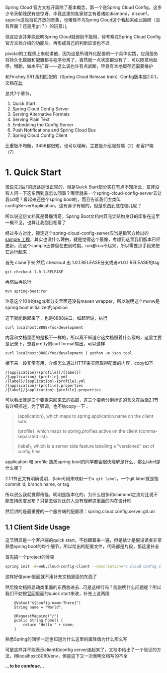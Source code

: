 Spring Cloud 官方文档开篇除了基本概念，第一个是Spring Cloud Config，这多少令天朝贱民有些惊讶，毕竟这里的各家财主有着诸如diamond，disconf，appollo这般百花齐放的景象，也难怪不鸟Spring Cloud这个看起来如此简陋（没有界面？还是用git？）的玩意儿

但这应该并非能说明Spring Cloud就弱到不能用，待考察过Spring Cloud Config官方文档介绍的功能后，再形成自己的判断应该也不迟

pivotal的工程师上来就讲他，因为这是所谓外化配置的一个具体实践，应用服务将持久化数据和配置都与程序分离了，自然就一点状态都没有了，可以随意地起停，增删，做水平扩容——这么说也许有点武断，毕竟有本地缓存还需要维护

和Finchey.SR1 版相匹配的（Spring Cloud Release train）Config版本是2.0.1，文档在[此](http://cloud.spring.io/spring-cloud-static/spring-cloud-config/2.0.1.RELEASE/single/spring-cloud-config.html)

总共7个章节，

1. Quick Start
2. Spring Cloud Config Server
3. Serving Alternative Formats
4. Serving Plain Text
5. Embedding the Config Server
6. Push Notifications and Spring Cloud Bus
7. Spring Cloud Config Client

比重极不均衡，3456都很短，也可以理解，主要是介绍服务端（2）和客户端（7）

# 1. Quick Start

按说先2后7的思路是很正常的，但是Quick Start部分实在有点不知所云，莫非没有人问一下这东西到底怎么回事？哪里就来一个spring-cloud-config-server去让我cd呢？看起来还是个spring boot的，而且告诉我们主类叫configServerApplication，这有鼻子有眼的，但是东西到底在哪儿呢？

所以说这份文档真是骨骼清奇，Spring Boot文档内容充实结构良好的印象在这里一概不见，也算让我刮目相看了

经过多方对比，锁定这个spring-cloud-config-server应当是指官方给出的[sample 工程](https://github.com/spring-cloud-samples/configserver)，其实也没什么理由，就是觉得这个最像，考虑到这里我们版本已经更新，而这个sample还停留在史前时期，run都run不起来，所以需要点手段来把它运行起来：

首先 clone下来
然后 checkout 出 1.0.1.RELEASE分支或者v1.0.1.RELEASE的tag
```
git checkout 1.0.1.RELEASE
```
再然后再执行
```
mvn spring-boot:run
```
注意这个101r的tag或者分支里面还没有maven wrapper，所以说明这个mvnw是spring boot initializer的opinion

这下就能跑起来了，也是8888端口，如起所说，执行
```
curl localhost:8888/foo/development
```
内容和文档里面的是极不一样的，所以真不知道它这文档照着什么写的，这里主要是记录下，想要pretty的curl format输出，可以这样
```
curl localhost:8888/foo/development | python -m json.tool
```

接下来一段非常有用，介绍怎么通过HTTP来实际取得配置的内容，copy如下
```
/{application}/{profile}[/{label}]
/{application}-{profile}.yml
/{label}/{application}-{profile}.yml
/{application}-{profile}.properties
/{label}/{application}-{profile}.properties
```
可以看出就是三个要素来回来去的捣鼓，这三个要素分别标识的含义在后面2.1节有详细描述，为了强调，也不妨copy一下：

>    {application}, which maps to spring.application.name on the client side.
>
>    {profile}, which maps to spring.profiles.active on the client (comma-separated list).
>
>    {label}, which is a server side feature labelling a "versioned" set of config files.

application 和 profile 熟悉spring boot的同学都会很快理解是什么，那么label是什么呢？

2.1.1节正文有明确说明，{label}用来映射一个`a git label`，一个git label就是指commit id, branch name, or tag

所以说么我就觉得奇怪，明明是版本化的，为什么很多和diamond之流对比说不能支持灰度发布？只是去做对比的人没有理解这里面的内在设计吧

然后讲的是最重要的一个服务端的配置项：spring.cloud.config.server.git.uri

## 1.1 Client Side Usage

这节明显是一个客户端的quick start，不妨跟着来一遍，但是估计是假设读者非常熟悉spring boot的每个细节，所以给出的配置文件，代码都是片段，那这里补全

首先搞一个project的骨架

```bash
spring init -d=web,cloud-config-client --description="a cloud config client app" -g io.leizh -a cloud-config -n cloud-config-client cloud-config-client
```

这样好像pom里面就不用补充文档里面的东西了

然后按文档把启动类里面的东西放进去...可是这样行吗？能说明什么问题呢？所以我们不妨按[官网](https://cloud.spring.io/spring-cloud-config/)里面的quick start来改，补充上这两段

```
    @Value("${config.name:There}")
    String name = "World";

    @RequestMapping("/")
    public String home() {
        return "Hello " + name;
    }
```

熟悉Spring的同学一定也知道为什么这里的属性值为什么那么写

可是这样并不能表示client和config server连起来了，文档中给出了一个验证的方法，用localhost:8080/env，但是这下又一次表明文档写的不全

_**...to be continue...**_